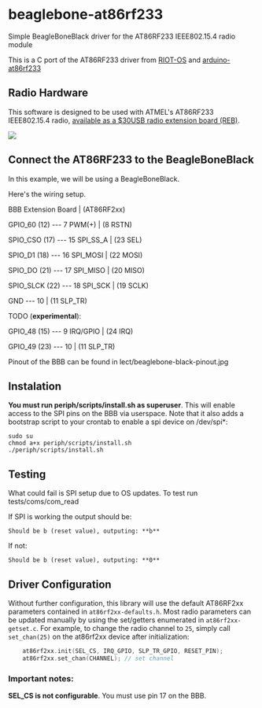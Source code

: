 # beaglebone-at86rf233
Simple BeagleBoneBlack driver for the AT86RF233 IEEE802.15.4 radio module

This is a C port of the AT86RF233 driver from [RIOT-OS](https://github.com/RIOT-OS/RIOT) and [arduino-at86rf233](https://github.com/msolters/arduino-at86rf233/blob/master/arduino-at86rf233.ino)

## Radio Hardware
This software is designed to be used with ATMEL's AT86RF233 IEEE802.15.4 radio, [available as a $30USB radio extension board (REB)](http://www.mouser.com/ProductDetail/Atmel/ATREB233-XPRO/?qs=HVbQlW5zcXX%2FEgqNxRIBfA%3D%3D).

![](http://media.digikey.com/Photos/Atmel%20Photos/ATREB233-XPRO.JPG)

## Connect the AT86RF233 to the BeagleBoneBlack
In this example, we will be using a BeagleBoneBlack. 


Here's the wiring setup.

BBB            Extension Board  | (AT86RF2xx)

GPIO\_60 (12)   --- 7 PWM(+)    | (8 RSTN) 

SPIO\_CSO (17)  --- 15 SPI_SS_A | (23 SEL)

SPIO\_D1 (18)   --- 16 SPI_MOSI | (22 MOSI)

SPIO\_DO (21)   --- 17 SPI_MISO | (20 MISO)

SPIO\_SLCK (22) --- 18 SPI_SCK  | (19 SCLK)

GND             --- 10          | (11 SLP_TR)

TODO (__experimental__):

GPIO\_48 (15)   --- 9 IRQ/GPIO  | (24 IRQ)

GPIO\_49 (23)   --- 10          | (11 SLP_TR)

Pinout of the BBB can be found in lect/beaglebone-black-pinout.jpg

## Instalation

**You must run periph/scripts/install.sh as superuser**. This will enable access to the SPI pins on the BBB via userspace. Note that it also adds a bootstrap script to your crontab to enable a spi device on /dev/spi*:

```
sudo su
chmod a+x periph/scripts/install.sh
./periph/scripts/install.sh
```

## Testing

What could fail is SPI setup due to OS updates. To test run tests/coms/com_read

If SPI is working the output should be:

```
Should be b (reset value), outputing: **b**
```

If not:
```
Should be b (reset value), outputing: **0**
```



## Driver Configuration

Without further configuration, this library will use the default AT86RF2xx parameters contained in `at86rf2xx-defaults.h`.  Most radio parameters can be updated manually by using the set/getters enumerated in `at86rf2xx-getset.c`.  For example, to change the radio channel to `25`, simply call `set_chan(25)` on the at86rf2xx device after initialization:

```c
	at86rf2xx.init(SEL_CS, IRQ_GPIO, SLP_TR_GPIO, RESET_PIN);
	at86rf2xx.set_chan(CHANNEL); // set channel
```

### Important notes:

**SEL_CS is not configurable**. You must use pin 17 on the BBB.
